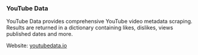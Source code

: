 ### YouTube Data
YouTube Data provides comprehensive YouTube video metadata scraping. Results are returned in a dictionary containing likes, dislikes, views published dates and more.

Website: [youtubedata.io](https://www.youtubedata.io)